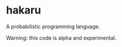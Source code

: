 hakaru
======

A probabilistic programming language.

Warning: this code is alpha and experimental.
